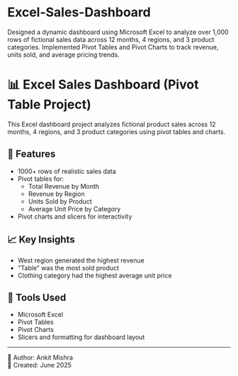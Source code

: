 # Excel-Sales-Dashboard
Designed a dynamic dashboard using Microsoft Excel to analyze over 1,000 rows of fictional sales data across 12 months, 4 regions, and 3 product categories. Implemented Pivot Tables and Pivot Charts to track revenue, units sold, and average pricing trends. 
# 📊 Excel Sales Dashboard (Pivot Table Project)

This Excel dashboard project analyzes fictional product sales across 12 months, 4 regions, and 3 product categories using pivot tables and charts.

## 📁 Features
- 1000+ rows of realistic sales data
- Pivot tables for:
  - Total Revenue by Month
  - Revenue by Region
  - Units Sold by Product
  - Average Unit Price by Category
- Pivot charts and slicers for interactivity

## 📈 Key Insights
- West region generated the highest revenue
- "Table" was the most sold product
- Clothing category had the highest average unit price

## 📎 Tools Used
- Microsoft Excel
- Pivot Tables
- Pivot Charts
- Slicers and formatting for dashboard layout

---

📌 Author: Ankit Mishra  
📅 Created: June 2025
